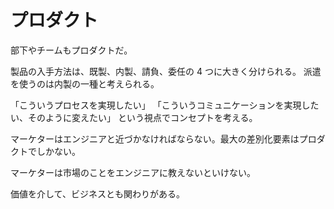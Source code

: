 # プロダクト

部下やチームもプロダクトだ。

製品の入手方法は、既製、内製、請負、委任の 4 つに大きく分けられる。
派遣を使うのは内製の一種と考えられる。

「こういうプロセスを実現したい」
「こういうコミュニケーションを実現したい、そのように変えたい」
という視点でコンセプトを考える。

マーケターはエンジニアと近づかなければならない。最大の差別化要素はプロダクトでしかない。

マーケターは市場のことをエンジニアに教えないといけない。

価値を介して、ビジネスとも関わりがある。
